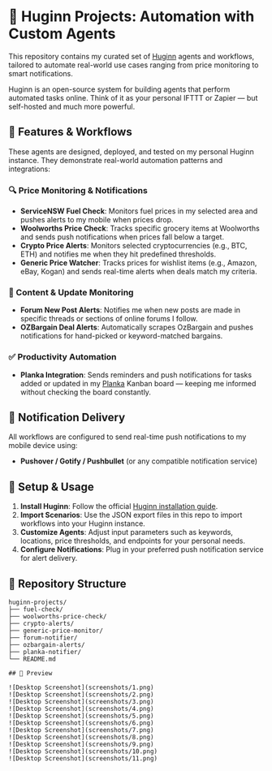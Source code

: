 # 🧠 Huginn Projects: Automation with Custom Agents

This repository contains my curated set of [Huginn](https://github.com/huginn/huginn) agents and workflows, tailored to automate real-world use cases ranging from price monitoring to smart notifications.

Huginn is an open-source system for building agents that perform automated tasks online. Think of it as your personal IFTTT or Zapier — but self-hosted and much more powerful.

## 🚀 Features & Workflows

These agents are designed, deployed, and tested on my personal Huginn instance. They demonstrate real-world automation patterns and integrations:

### 🔍 Price Monitoring & Notifications
- **ServiceNSW Fuel Check**: Monitors fuel prices in my selected area and pushes alerts to my mobile when prices drop.
- **Woolworths Price Check**: Tracks specific grocery items at Woolworths and sends push notifications when prices fall below a target.
- **Crypto Price Alerts**: Monitors selected cryptocurrencies (e.g., BTC, ETH) and notifies me when they hit predefined thresholds.
- **Generic Price Watcher**: Tracks prices for wishlist items (e.g., Amazon, eBay, Kogan) and sends real-time alerts when deals match my criteria.

### 📢 Content & Update Monitoring
- **Forum New Post Alerts**: Notifies me when new posts are made in specific threads or sections of online forums I follow.
- **OZBargain Deal Alerts**: Automatically scrapes OzBargain and pushes notifications for hand-picked or keyword-matched bargains.

### ✅ Productivity Automation
- **Planka Integration**: Sends reminders and push notifications for tasks added or updated in my [Planka](https://planka.app/) Kanban board — keeping me informed without checking the board constantly.

## 📱 Notification Delivery

All workflows are configured to send real-time push notifications to my mobile device using:

- **Pushover / Gotify / Pushbullet** (or any compatible notification service)

## 🧩 Setup & Usage

1. **Install Huginn**: Follow the official [Huginn installation guide](https://github.com/huginn/huginn#installation).
2. **Import Scenarios**: Use the JSON export files in this repo to import workflows into your Huginn instance.
3. **Customize Agents**: Adjust input parameters such as keywords, locations, price thresholds, and endpoints for your personal needs.
4. **Configure Notifications**: Plug in your preferred push notification service for alert delivery.

## 📁 Repository Structure

```plaintext
huginn-projects/
├── fuel-check/
├── woolworths-price-check/
├── crypto-alerts/
├── generic-price-monitor/
├── forum-notifier/
├── ozbargain-alerts/
├── planka-notifier/
└── README.md

## 📸 Preview

![Desktop Screenshot](screenshots/1.png)
![Desktop Screenshot](screenshots/2.png)
![Desktop Screenshot](screenshots/3.png)
![Desktop Screenshot](screenshots/4.png)
![Desktop Screenshot](screenshots/5.png)
![Desktop Screenshot](screenshots/6.png)
![Desktop Screenshot](screenshots/7.png)
![Desktop Screenshot](screenshots/8.png)
![Desktop Screenshot](screenshots/9.png)
![Desktop Screenshot](screenshots/10.png)
![Desktop Screenshot](screenshots/11.png)
